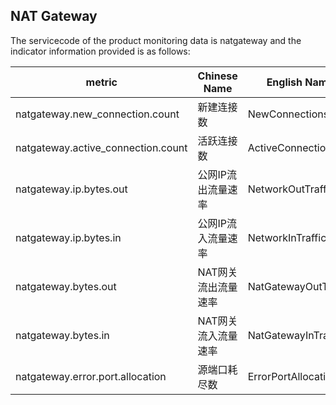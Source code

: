 ## NAT Gateway

The servicecode of the product monitoring data is natgateway and the indicator information provided is as follows:

metric | Chinese Name  | English Name |Unit | Description
---|--- |--- |--- |---
natgateway.new_connection.count | 新建连接数 | NewConnections | Nr. |
natgateway.active_connection.count| 活跃连接数 | ActiveConnections|Nr.|
natgateway.ip.bytes.out|公网IP流出流量速率|NetworkOutTraffic|bps|
natgateway.ip.bytes.in|公网IP流入流量速率|NetworkInTraffic |bps|
natgateway.bytes.out|NAT网关流出流量速率|NatGatewayOutTraffic|bps|
natgateway.bytes.in|NAT网关流入流量速率|NatGatewayInTraffic|bps|
natgateway.error.port.allocation|源端口耗尽数|ErrorPortAllocation|Times|
